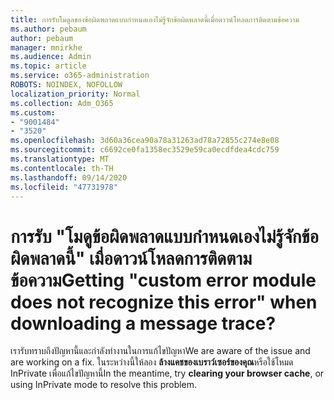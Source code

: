 ```yaml
---
title: การรับโมดูลของข้อผิดพลาดแบบกำหนดเองไม่รู้จักข้อผิดพลาดนี้เมื่อดาวน์โหลดการติดตามข้อความ
ms.author: pebaum
author: pebaum
manager: mnirkhe
ms.audience: Admin
ms.topic: article
ms.service: o365-administration
ROBOTS: NOINDEX, NOFOLLOW
localization_priority: Normal
ms.collection: Adm_O365
ms.custom:
- "9001484"
- "3520"
ms.openlocfilehash: 3d60a36cea90a78a31263ad78a72855c274e8e08
ms.sourcegitcommit: c6692ce0fa1358ec3529e59ca0ecdfdea4cdc759
ms.translationtype: MT
ms.contentlocale: th-TH
ms.lasthandoff: 09/14/2020
ms.locfileid: "47731978"
---
```

# <a name="getting-custom-error-module-does-not-recognize-this-error-when-downloading-a-message-trace"></a><span data-ttu-id="3aebc-102">การรับ "โมดูข้อผิดพลาดแบบกำหนดเองไม่รู้จักข้อผิดพลาดนี้" เมื่อดาวน์โหลดการติดตามข้อความ</span><span class="sxs-lookup"><span data-stu-id="3aebc-102">Getting "custom error module does not recognize this error" when downloading a message trace?</span></span>

<span data-ttu-id="3aebc-103">เรารับทราบถึงปัญหานี้และกำลังทำงานในการแก้ไขปัญหา</span><span class="sxs-lookup"><span data-stu-id="3aebc-103">We are aware of the issue and are working on a fix.</span></span>  <span data-ttu-id="3aebc-104">ในระหว่างนี้ให้ลอง **ล้างแคชของเบราว์เซอร์ของคุณ**หรือใช้โหมด InPrivate เพื่อแก้ไขปัญหานี้</span><span class="sxs-lookup"><span data-stu-id="3aebc-104">In the meantime, try **clearing your browser cache**, or using InPrivate mode to resolve this problem.</span></span>